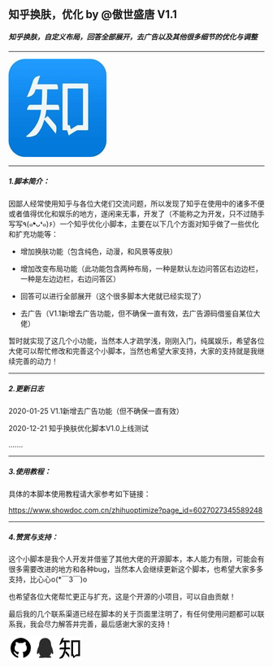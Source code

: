 ## 知乎换肤，优化 by @傲世盛唐 V1.1

#### *知乎换肤，自定义布局，回答全部展开，去广告以及其他很多细节的优化与调整*

***

![zhihu](https://raw.githubusercontent.com/linhaikun2019/zhihu_optimize-lhk/main/img/logo.jpg)

***

##### 1.脚本简介：

因鄙人经常使用知乎与各位大佬们交流问题，所以发现了知乎在使用中的诸多不便或者值得优化和娱乐的地方，遂闲来无事，开发了（不能称之为开发，只不过随手写写٩(๑❛ᴗ❛๑)۶）一个知乎优化小脚本，主要在以下几个方面对知乎做了一些优化和扩充功能等：

* 增加换肤功能（包含纯色，动漫，和风景等皮肤）

* 增加改变布局功能（此功能包含两种布局，一种是默认左边问答区右边边栏，一种是左边边栏，右边问答区）

* 回答可以进行全部展开（这个很多脚本大佬就已经实现了）

* 去广告（V1.1新增去广告功能，但不确保一直有效，去广告源码借鉴自某位大佬）

暂时就实现了这几个小功能，当然本人才疏学浅，刚刚入门，纯属娱乐，希望各位大佬可以帮忙修改和完善这个小脚本，当然也希望大家支持，大家的支持就是我继续完善的动力！

***

##### 2.更新日志

2020-01-25     V1.1新增去广告功能（但不确保一直有效）

2020-12-21     知乎换肤优化脚本V1.0上线测试

.......

***

##### 3.使用教程：

具体的本脚本使用教程请大家参考如下链接：

<https://www.showdoc.com.cn/zhihuoptimize?page_id=6027027345589248>

***

##### 4.赞赏与支持：

这个小脚本是我个人开发并借鉴了其他大佬的开源脚本，本人能力有限，可能会有很多需要改进的地方和各种bug，当然本人会继续更新这个脚本，也希望大家多多支持，比心心o(*￣3￣)o 

也希望各位大佬帮忙更正与扩充，这是个开源的小项目，可以自由贡献！

最后我的几个联系渠道已经在脚本的关于页面里注明了，有任何使用问题都可以联系我，我会尽力解答并完善，最后感谢大家的支持！

[![github](https://raw.githubusercontent.com/linhaikun2019/zhihu_optimize-lhk/main/img/github.png "github")](https://github.com/linhaikun2019/zhihu_optimize-lhk)[![QQ](https://raw.githubusercontent.com/linhaikun2019/zhihu_optimize-lhk/main/img/QQ.png "QQ")](http://wpa.qq.com/msgrd?v=3&uin=2735982878)[![知乎](https://raw.githubusercontent.com/linhaikun2019/zhihu_optimize-lhk/main/img/%E7%9F%A5%E4%B9%8E.png "知乎")](https://www.zhihu.com/people/lin-da-82-29-80)

